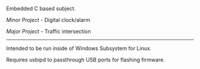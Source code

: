 Embedded C based subject.

_Minor Project_ - Digital clock/alarm

_Major Project_ - Traffic intersection

---

Intended to be run inside of Windows Subsystem for Linux.

Requires usbipd to passthrough USB ports for flashing firmware.
